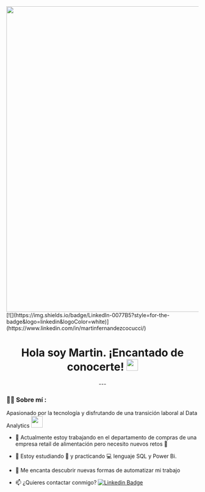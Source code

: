 
<div id="header" align="center">
  <img src="https://github.com/Martinnn24/Martinnn24/blob/main/Banner" width="800"/>
</div>
[![](https://img.shields.io/badge/LinkedIn-0077B5?style=for-the-badge&logo=linkedin&logoColor=white)](https://www.linkedin.com/in/martinfernandezcocucci/)
<div id="badges" align="center">
<img src="https://visitor-badge-reloaded.herokuapp.com/badge?page_id=noelianav91.noelianav91&color=00cf00" alt=""/>
<h1>
  Hola soy Martin. ¡Encantado de conocerte!
  <img src="https://media.giphy.com/media/hvRJCLFzcasrR4ia7z/giphy.gif" width="30px"/>
</h1>
---
 <div id="header" align="left">

### :man_technologist: Sobre mí :
Apasionado por la tecnología y disfrutando de una transición laboral al Data Analytics <img src="https://media.giphy.com/media/WUlplcMpOCEmTGBtBW/giphy.gif" width="30">
* :telescope: Actualmente estoy trabajando en el departamento de compras de una empresa retail de alimentación pero necesito nuevos retos :muscle:

* :seedling: Estoy estudiando :blue_book: y practicando :computer: lenguaje SQL y Power Bi.

* :heartbeat: Me encanta descubrir nuevas formas de automatizar mi trabajo

* :mailbox: ¿Quieres contactar conmigo? [![Linkedin Badge](https://img.shields.io/badge/-Noelia-blue?style=flat&logo=Linkedin&logoColor=white)](https://www.linkedin.com/in/martinfernandezcocucci/)
